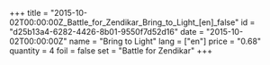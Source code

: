 +++
title = "2015-10-02T00:00:00Z_Battle_for_Zendikar_Bring_to_Light_[en]_false"
id = "d25b13a4-6282-4426-8b01-9550f7d52d16"
date = "2015-10-02T00:00:00Z"
name = "Bring to Light"
lang = ["en"]
price = "0.68"
quantity = 4
foil = false
set = "Battle for Zendikar"
+++
